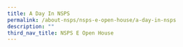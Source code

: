 ```yaml
---
title: A Day In NSPS
permalink: /about-nsps/nsps-e-open-house/a-day-in-nsps
description: ""
third_nav_title: NSPS E Open House
---
```

